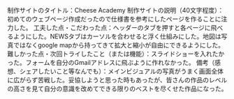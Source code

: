 制作サイトのタイトル：Cheese Academy
制作サイトの説明（40文字程度）：初めてのウェブページ作成だったので仕様書を参考にしたページを作ることに注力した。
工夫した点・こだわった点：ヘッダーのタブを押すと各ページに飛べるようにした。NEWSタブはカーソルを合わせると浮く仕組みにした。地図は写真ではなくgoogle mapから持ってきて拡大と縮小が自由にできるようにした。
難しかった点・次回トライしたこと（または機能）：スライドショーを入れたかった。フォームを自分のGmailアドレスに飛ぶように作れなかった。
備考（感想、シェアしたいこと等なんでも）：メインビジュアルの写真がうまく画面全体に広がらず苦戦した。妥協しようと思った時もあったが、皆さんの作品のレベルの高さを見て自分の意識を改めてできる限りのベストを尽くせた作品になった。
